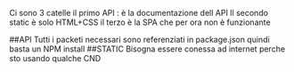Ci sono 3 catelle il primo API : è la documentazione dell API 
Il secondo static è solo HTML+CSS
il terzo è la SPA che per ora non è funzionante

##API
  Tutti i packeti necessari sono referenziati in package.json quindi basta un NPM install
##STATIC
  Bisogna essere conessa ad internet perche sto usando qualche CND
